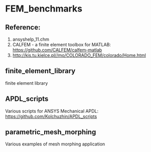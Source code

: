 # FEM_benchmarks

## Reference:
1. ansyshelp_11.chm
2. CALFEM - a finite element toolbox for MATLAB: https://github.com/CALFEM/calfem-matlab
3. http://kis.tu.kielce.pl//mo/COLORADO_FEM/colorado/Home.html

## finite_element_library
finite element library

## APDL_scripts
Various scripts for ANSYS Mechanical APDL: https://github.com/Kolchuzhin/APDL_scripts

## parametric_mesh_morphing
Various examples of mesh morphing application
